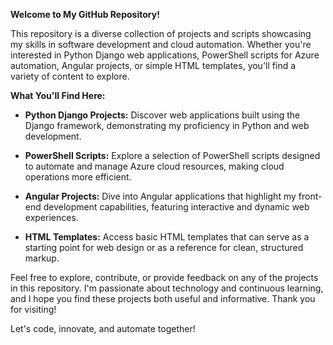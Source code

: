 **Welcome to My GitHub Repository!**

This repository is a diverse collection of projects and scripts showcasing my skills in software development and cloud automation. Whether you're interested in Python Django web applications, PowerShell scripts for Azure automation, Angular projects, or simple HTML templates, you'll find a variety of content to explore.

**What You'll Find Here:**
- **Python Django Projects:** Discover web applications built using the Django framework, demonstrating my proficiency in Python and web development.

- **PowerShell Scripts:** Explore a selection of PowerShell scripts designed to automate and manage Azure cloud resources, making cloud operations more efficient.

- **Angular Projects:** Dive into Angular applications that highlight my front-end development capabilities, featuring interactive and dynamic web experiences.

- **HTML Templates:** Access basic HTML templates that can serve as a starting point for web design or as a reference for clean, structured markup.

Feel free to explore, contribute, or provide feedback on any of the projects in this repository. I'm passionate about technology and continuous learning, and I hope you find these projects both useful and informative. Thank you for visiting!

Let's code, innovate, and automate together!
